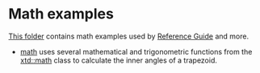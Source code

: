 # Math examples

[This folder](.) contains math examples used by [Reference Guide](https://codedocs.xyz/gammasoft71/xtd/) and more.

* [math](math/README.md) uses several mathematical and trigonometric functions from the [xtd::math](https://codedocs.xyz/gammasoft71/xtd/classxtd_1_1math.html) class to calculate the inner angles of a trapezoid.
